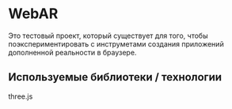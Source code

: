 # WebAR
Это тестовый проект, который существует для того, чтобы поэкспериментировать с инструметами создания приложений дополненной реальности в браузере.

## Используемые библиотеки / технологии
three.js

